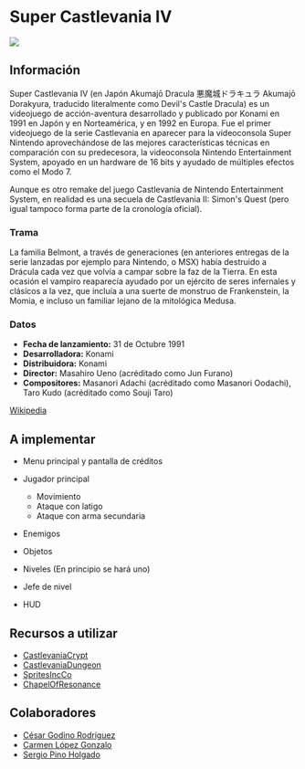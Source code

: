# Super Castlevania IV

![](http://www.castlevaniacrypt.com/img/cv4/logos/cv4jap-02.png)

## Información

Super Castlevania IV (en Japón Akumajō Dracula 悪魔城ドラキュラ Akumajō Dorakyura, traducido literalmente como Devil's Castle Dracula) es un videojuego de acción-aventura desarrollado y publicado por Konami en 1991 en Japón y en Norteamérica, y en 1992 en Europa. Fue el primer videojuego de la serie Castlevania en aparecer para la videoconsola Super Nintendo aprovechándose de las mejores características técnicas en comparación con su predecesora, la videoconsola Nintendo Entertainment System, apoyado en un hardware de 16 bits y ayudado de múltiples efectos como el Modo 7.

Aunque es otro remake del juego Castlevania de Nintendo Entertainment System, en realidad es una secuela de Castlevania II: Simon's Quest (pero igual tampoco forma parte de la cronología oficial).

### Trama
La familia Belmont, a través de generaciones (en anteriores entregas de la serie lanzadas por ejemplo para Nintendo, o MSX) había destruido a Drácula cada vez que volvía a campar sobre la faz de la Tierra. En esta ocasión el vampiro reaparecía ayudado por un ejército de seres infernales y clásicos a la vez, que incluía a una suerte de monstruo de Frankenstein, la Momia, e incluso un familiar lejano de la mitológica Medusa.

### Datos
* **Fecha de lanzamiento:** 31 de Octubre 1991
* **Desarrolladora:** Konami
* **Distribuidora:** Konami
* **Director:** Masahiro Ueno (acréditado como Jun Furano)
* **Compositores:** Masanori Adachi (acréditado como Masanori Oodachi), Taro Kudo (acréditado como Souji Taro)

[Wikipedia](https://es.wikipedia.org/wiki/Super_Castlevania_IV)

## A implementar
* Menu principal y pantalla de créditos

* Jugador principal
	* Movimiento
	* Ataque con latigo
	* Ataque con arma secundaria
* Enemigos

* Objetos

* Niveles (En principio se hará uno)

* Jefe de nivel

* HUD

## Recursos a utilizar
* [CastlevaniaCrypt](http://www.castlevaniacrypt.com/cv4/maps)
* [CastlevaniaDungeon](https://castlevaniadungeon.net/games/scv4foreign.html)
* [SpritesIncCo](http://www.sprites-inc.co.uk/vania/OtherConsole/SCV4/)
* [ChapelOfResonance](http://www.chapelofresonance.com/media/scv4-rips.html)

## Colaboradores
* [César Godino Rodríguez](https://github.com/cloudgrey)
* [Carmen López Gonzalo](https://github.com/calope03)
* [Sergio Pino Holgado](https://github.com/sepino)
